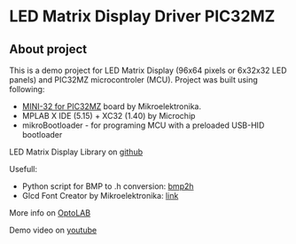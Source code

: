 # LED Matrix Display Driver PIC32MZ

## About project

This is a demo project for LED Matrix Display (96x64 pixels or 6x32x32 LED panels) and PIC32MZ microcontroler (MCU). Project was built using following: 

- [MINI-32 for PIC32MZ](https://www.mikroe.com/mini-32-for-pic32mz) board by Mikroelektronika.
- MPLAB X IDE (5.15) + XC32 (1.40)  by Microchip
- mikroBootloader - for programing MCU with a preloaded USB-HID bootloader

LED Matrix Display Library on [github](https://github.com/OptoLAB/LED-Matrix-Display-Driver)

Usefull:
- Python script for BMP to .h conversion: [bmp2h](https://github.com/OptoLAB/BMP-to-header-conversion-script)
- Glcd Font Creator by Mikroelektronika: [link](https://www.mikroe.com/glcd-font-creator)

More info on [OptoLAB](http://www.optolab.ftn.uns.ac.rs/index.php/education/project-base/242-led-matrix-display-library-examples)

Demo video on [youtube](https://www.youtube.com/watch?v=5Obz87ZCj9I)
